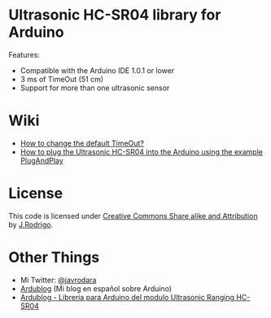 Ultrasonic HC-SR04 library for Arduino
==================

Features:
 - Compatible with the Arduino IDE 1.0.1 or lower
 - 3 ms of TimeOut (51 cm)
 - Support for more than one ultrasonic sensor

Wiki
==================
- [How to change the default TimeOut?](https://github.com/JRodrigoTech/Ultrasonic-HC-SR04/wiki/Change-defauld-TimeOut)
- [How to plug the Ultrasonic HC-SR04 into the Arduino using the example PlugAndPlay](https://github.com/JRodrigoTech/Ultrasonic-HC-SR04/wiki/Plug-&-Play)


License
==================

This code is licensed under [Creative Commons Share alike and Attribution]( http://creativecommons.org/licenses/by-sa/3.0/)  by [J.Rodrigo](http://jrodrigo.net).

Other Things
==================
- Mi Twitter: [@javrodara](http://twitter.com/javrodara)
- [Ardublog](http://www.ardublog.com) (Mi blog en español sobre Arduino)
- [Ardublog - Libreria para Arduino del modulo Ultrasonic Ranging HC-SR04](http://www.ardublog.com/library-for-arduino-ultrasonic-ranging-hc-sr04/)
